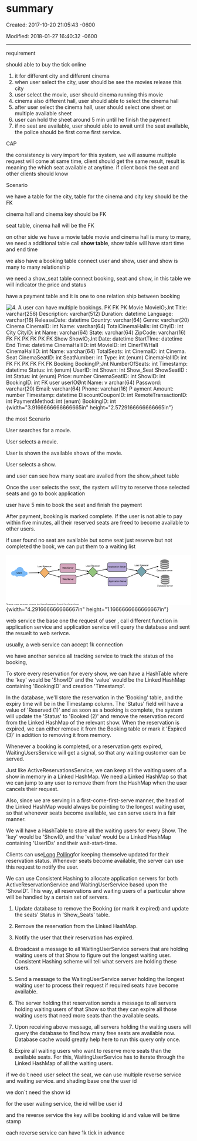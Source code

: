 # summary 

Created: 2017-10-20 21:05:43 -0600

Modified: 2018-01-27 16:40:32 -0600

---

requirement





should able to buy the tick online



1.  it for different city and different cinema
2.  when user select the city, user should be see the movies release this city
3.  user select the movie, user should cinema running this movie
4.  cinema also different hall, user should able to select the cinema hall
5.  after user select the cinema hall, user should select one sheet or multiple available sheet
6.  user can hold the sheet around 5 min until he finish the payment
7.  if no seat are available, user should able to await until the seat available, the police should be first come first service.



CAP



the consistency is very import for this system, we will assume multiple request will come at same time, client should get the same result, result is meaning the which seat available at anytime. if client book the seat and other clients should know





Scenario



we have a table for the city, table for the cinema and city key should be the FK



cinema hall and cinema key should be FK



seat table, cinema hall will be the FK



on other side we have a movie table movie and cinema hall is many to many, we need a additional table call **show table**, show table will have start time and end time





we also have a booking table connect user and show, user and show is many to many relationship





we need a show_seat table connect booking, seat and show, in this table we will indicator the price and status



have a payment table and it is one to one relation ship between booking



![4. A user can have multiple bookings. PK FK PK Movie MovielO;Jnt Title: varchar(256) Description: varchar(512) Duration: datetime Language: varchar(16) ReleaseDate: datetime Country: varchar(64) Genre: varchar(20) Cinema CinemaID: int Name: varchar(64) TotalCinemaHaIIs: int CityID: int City CitylD: int Name: varchar(64) State: varchar(64) ZipCode: varchar(16) FK FK PK FK PK FK Show ShowlO;Jnt Date: datetime StartTlme: datetime End Time: datetime CinemaHaIIID: int MovieID: int CinerTWHaII CinemaHaIIID: int Name: varchar(64) TotalSeats: int CinemaID: int Cinema. Seat CinemaSeatID: int SeatNumber: int Type: int (enum) CinemaHaIIID: int FK FK PK FK FK FK Booking BookinglP;Jnt NumberOfSeats: int Timestamp: datetime Status: int (enum) UserID: int Shown: int Show_Seat ShowSeatID : int Status: int (enum) Price: number CinemaSeatID: int ShowID: int BookingID: int FK user userlOØnt Name: v archar(64) Password: varchar(20) Email: varchar(64) Phone: varchar(16) P ayment Amount: number Timestamp: datetime DiscountCouponID: int RemoteTransactionID: int PaymentMethod: int (enum) BookingID: int ](../../media/Payment^JTrade-Tick-System-summary-image1.png){width="3.9166666666666665in" height="2.5729166666666665in"}









the most Scenario



User searches for a movie.

User selects a movie.

User is shown the available shows of the movie.

User selects a show.

and user can see how many seat are availed from the show_sheet table





Once the user selects the seat, the system will try to reserve those selected seats and go to book application



user have 5 min to book the seat and finish the payment

After payment, booking is marked complete. If the user is not able to pay within five minutes, all their reserved seats are freed to become available to other users.



if user found no seat are available but some seat just reserve but not completed the book, we can put them to a waiting list



![0 nt Web Server Load Ba 一 er Load Balancer Database server ](../../media/Payment^JTrade-Tick-System-summary-image2.png){width="4.291666666666667in" height="1.1666666666666667in"}



web service the base one the request of user , call different function in application service and application service will query the database and sent the resuelt to web serivce.



usually, a web service can accept 1k connection



we have another service all tracking service to track the status of the booking,





To store every reservation for every show, we can have a HashTable where the 'key' would be 'ShowID' and the 'value' would be the Linked HashMap containing 'BookingID' and creation 'Timestamp'.



In the database, we'll store the reservation in the 'Booking' table, and the expiry time will be in the Timestamp column. The 'Status' field will have a value of 'Reserved (1)' and as soon as a booking is complete, the system will update the 'Status' to 'Booked (2)' and remove the reservation record from the Linked HashMap of the relevant show. When the reservation is expired, we can either remove it from the Booking table or mark it 'Expired (3)' in addition to removing it from memory.





Whenever a booking is completed, or a reservation gets expired, WaitingUsersService will get a signal, so that any waiting customer can be served.





Just like ActiveReservationsService, we can keep all the waiting users of a show in memory in a Linked HashMap. We need a Linked HashMap so that we can jump to any user to remove them from the HashMap when the user cancels their request.



Also, since we are serving in a first-come-first-serve manner, the head of the Linked HashMap would always be pointing to the longest waiting user, so that whenever seats become available, we can serve users in a fair manner.



We will have a HashTable to store all the waiting users for every Show. The 'key' would be 'ShowID, and the 'value' would be a Linked HashMap containing 'UserIDs' and their wait-start-time.





Clients can use[Long Polling](https://en.wikipedia.org/wiki/Push_technology#Long_polling)for keeping themselve updated for their reservation status. Whenever seats become available, the server can use this request to notify the user.



We can use Consistent Hashing to allocate application servers for both ActiveReservationService and WaitingUserService based upon the 'ShowID'. This way, all reservations and waiting users of a particular show will be handled by a certain set of servers.





1.  Update database to remove the Booking (or mark it expired) and update the seats' Status in 'Show_Seats' table.
2.  Remove the reservation from the Linked HashMap.
3.  Notify the user that their reservation has expired.
4.  Broadcast a message to all WaitingUserService servers that are holding waiting users of that Show to figure out the longest waiting user. Consistent Hashing scheme will tell what servers are holding these users.
5.  Send a message to the WaitingUserService server holding the longest waiting user to process their request if required seats have become available.




1.  The server holding that reservation sends a message to all servers holding waiting users of that Show so that they can expire all those waiting users that need more seats than the available seats.
2.  Upon receiving above message, all servers holding the waiting users will query the database to find how many free seats are available now. Database cache would greatly help here to run this query only once.



3.  Expire all waiting users who want to reserve more seats than the available seats. For this, WaitingUserService has to iterate through the Linked HashMap of all the waiting users.





if we do`t need user select the seat, we can use multiple reverse service and waiting service. and shading base one the user id





we don`t need the show id

for the user wating service, the id will be user id



and the reverse service the key will be booking id and value will be time stamp



each reverse service can have 1k tick in advance
















